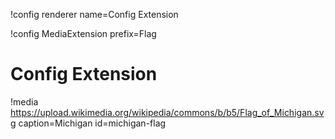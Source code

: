 !config renderer name=Config Extension

!config MediaExtension prefix=Flag

# Config Extension

!media https://upload.wikimedia.org/wikipedia/commons/b/b5/Flag_of_Michigan.svg caption=Michigan id=michigan-flag
